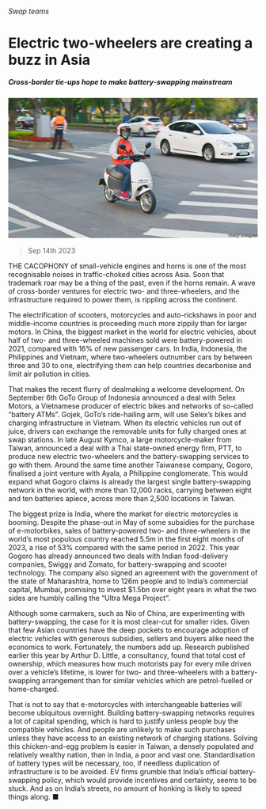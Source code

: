 ###### Swap teams

# Electric two-wheelers are creating a buzz in Asia 

##### Cross-border tie-ups hope to make battery-swapping mainstream 

![image](images/20230916_WBP003.jpg) 

> Sep 14th 2023 

THE CACOPHONY of small-vehicle engines and horns is one of the most recognisable noises in traffic-choked cities across Asia. Soon that trademark roar may be a thing of the past, even if the horns remain. A wave of cross-border ventures for electric two- and three-wheelers, and the infrastructure required to power them, is rippling across the continent.

The electrification of scooters, motorcycles and auto-rickshaws in poor and middle-income countries is proceeding much more zippily than for larger motors. In China, the biggest market in the world for electric vehicles, about half of two- and three-wheeled machines sold were battery-powered in 2021, compared with 16% of new passenger cars. In India, Indonesia, the Philippines and Vietnam, where two-wheelers outnumber cars by between three and 30 to one, electrifying them can help countries decarbonise and limit air pollution in cities.

That makes the recent flurry of dealmaking a welcome development. On September 6th GoTo Group of Indonesia announced a deal with Selex Motors, a Vietnamese producer of electric bikes and networks of so-called “battery ATMs”. Gojek, GoTo’s ride-hailing arm, will use Selex’s bikes and charging infrastructure in Vietnam. When its electric vehicles run out of juice, drivers can exchange the removable units for fully charged ones at swap stations. In late August Kymco, a large motorcycle-maker from Taiwan, announced a deal with a Thai state-owned energy firm, PTT, to produce new electric two-wheelers and the battery-swapping services to go with them. Around the same time another Taiwanese company, Gogoro, finalised a joint venture with Ayala, a Philippine conglomerate. This would expand what Gogoro claims is already the largest single battery-swapping network in the world, with more than 12,000 racks, carrying between eight and ten batteries apiece, across more than 2,500 locations in Taiwan. 

The biggest prize is India, where the market for electric motorcycles is booming. Despite the phase-out in May of some subsidies for the purchase of e-motorbikes, sales of battery-powered two- and three-wheelers in the world’s most populous country reached 5.5m in the first eight months of 2023, a rise of 53% compared with the same period in 2022. This year Gogoro has already announced two deals with Indian food-delivery companies, Swiggy and Zomato, for battery-swapping and scooter technology. The company also signed an agreement with the government of the state of Maharashtra, home to 126m people and to India’s commercial capital, Mumbai, promising to invest $1.5bn over eight years in what the two sides are humbly calling the “Ultra Mega Project”. 

Although some carmakers, such as Nio of China, are experimenting with battery-swapping, the case for it is most clear-cut for smaller rides. Given that few Asian countries have the deep pockets to encourage adoption of electric vehicles with generous subsidies, sellers and buyers alike need the economics to work. Fortunately, the numbers add up. Research published earlier this year by Arthur D. Little, a consultancy, found that total cost of ownership, which measures how much motorists pay for every mile driven over a vehicle’s lifetime, is lower for two- and three-wheelers with a battery-swapping arrangement than for similar vehicles which are petrol-fuelled or home-charged. 

That is not to say that e-motorcycles with interchangeable batteries will become ubiquitous overnight. Building battery-swapping networks requires a lot of capital spending, which is hard to justify unless people buy the compatible vehicles. And people are unlikely to make such purchases unless they have access to an existing network of charging stations. Solving this chicken-and-egg problem is easier in Taiwan, a densely populated and relatively wealthy nation, than in India, a poor and vast one. Standardisation of battery types will be necessary, too, if needless duplication of infrastructure is to be avoided. EV firms grumble that India’s official battery-swapping policy, which would provide incentives and certainty, seems to be stuck. And as on India’s streets, no amount of honking is likely to speed things along. ■


